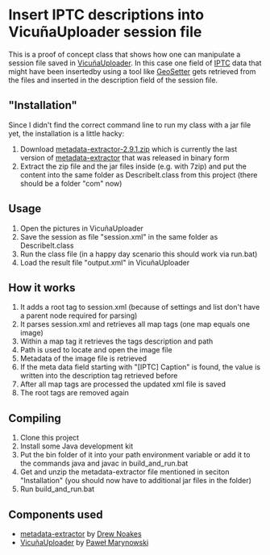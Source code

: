 # Insert IPTC descriptions into VicuñaUploader session file

This is a proof of concept class that shows how one can manipulate a session file saved in [VicuñaUploader](http://yarl.github.io/vicuna/). In this case one field of [IPTC](https://en.wikipedia.org/wiki/IPTC_Information_Interchange_Model) data that might have been insertedby using a tool like [GeoSetter](http://www.geosetter.de/) gets retrieved from the files and inserted in the description field of the session file.

"Installation"
--------------
Since I didn't find the correct command line to run my class with a jar file yet, the installation is a little hacky:

1. Download [metadata-extractor-2.9.1.zip](https://github-cloud.s3.amazonaws.com/releases/26836459/3706e91c-0755-11e6-9929-0f7a828a7177.zip?X-Amz-Algorithm=AWS4-HMAC-SHA256&X-Amz-Credential=AKIAISTNZFOVBIJMK3TQ%2F20170331%2Fus-east-1%2Fs3%2Faws4_request&X-Amz-Date=20170331T190753Z&X-Amz-Expires=300&X-Amz-Signature=66b5d9b7355976dfab39e958426babeddd3d7b02f00ddbae41f62cf68f460a62&X-Amz-SignedHeaders=host&actor_id=12448283&response-content-disposition=attachment%3B%20filename%3Dmetadata-extractor-2.9.1.zip&response-content-type=application%2Foctet-stream) which is currently the last version of [metadata-extractor](https://github.com/drewnoakes/metadata-extractor) that was released in binary form
2. Extract the zip file and the jar files inside (e.g. with 7zip) and put the content into the same folder as DescribeIt.class from this project (there should be a folder "com" now)

Usage
-----
1. Open the pictures in VicuñaUploader
2. Save the session as file "session.xml" in the same folder as DescribeIt.class
3. Run the class file (in a happy day scenario this should work via run.bat)
4. Load the result file "output.xml" in VicuñaUploader 

How it works
------------
1. It adds a root tag to session.xml (because of settings and list don't have a parent node required for parsing)
2. It parses session.xml and retrieves all map tags (one map equals one image)
3. Within a map tag it retrieves the tags description and path 
4. Path is used to locate and open the image file
5. Metadata of the image file is retrieved
6. If the meta data field starting with "[IPTC] Caption" is found, the value is written into the description tag retrieved before
7. After all map tags are processed the updated xml file is saved
8. The root tags are removed again

Compiling
---------
1. Clone this project
2. Install some Java development kit
3. Put the bin folder of it into your path environment variable or add it to the commands java and javac in build_and_run.bat
4. Get and unzip the metadata-extractor file mentioned in seciton "Installation" (you should now have to additional jar files in the folder)
5. Run build_and_run.bat

Components used
---------------
* [metadata-extractor](https://github.com/drewnoakes/metadata-extractor) by [Drew Noakes](https://github.com/drewnoakes)
* [VicuñaUploader](https://github.com/yarl/vicuna) by [Paweł Marynowski](https://github.com/yarl)


